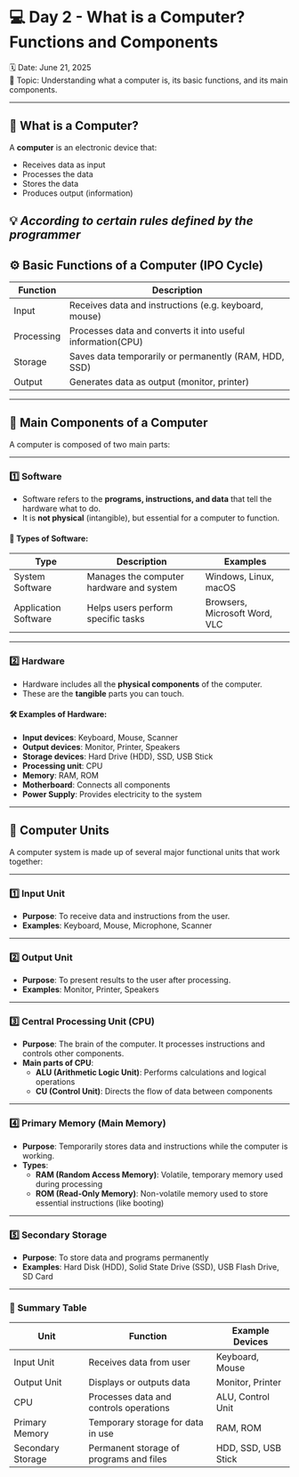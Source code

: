 # 💻 Day 2 - What is a Computer? Functions and Components

🗓️ Date: June 21, 2025  
🎯 Topic: Understanding what a computer is, its basic functions, and its main components.

---

## 🧠 What is a Computer?

A **computer** is an electronic device that:
- Receives data as input  
- Processes the data  
- Stores the data  
- Produces output (information)  

💡 *According to certain rules defined by the programmer*
---

## ⚙️ Basic Functions of a Computer (IPO Cycle)

| Function     | Description                                                 |
|--------------|-------------------------------------------------------      |
| Input        | Receives data and instructions (e.g. keyboard, mouse)       |
| Processing   | Processes data and converts it into useful information(CPU) |
| Storage      | Saves data temporarily or permanently (RAM, HDD, SSD)       |
| Output       | Generates data as output (monitor, printer)                 |

---
## 🧩 Main Components of a Computer

A computer is composed of two main parts:

---

### 1️⃣ Software

- Software refers to the **programs, instructions, and data** that tell the hardware what to do.
- It is **not physical** (intangible), but essential for a computer to function.

#### 🧠 Types of Software:

| Type                 | Description                                  | Examples                           |
|-------------------   |----------------------------------------------|----------------------------------- |
| System Software      | Manages the computer hardware and system     | Windows, Linux, macOS              |
| Application Software | Helps users perform specific tasks           | Browsers, Microsoft Word, VLC      |

---

### 2️⃣ Hardware

- Hardware includes all the **physical components** of the computer.
- These are the **tangible** parts you can touch.

#### 🛠️ Examples of Hardware:

- **Input devices**: Keyboard, Mouse, Scanner
- **Output devices**: Monitor, Printer, Speakers
- **Storage devices**: Hard Drive (HDD), SSD, USB Stick
- **Processing unit**: CPU
- **Memory**: RAM, ROM
- **Motherboard**: Connects all components
- **Power Supply**: Provides electricity to the system

---
## 🧩 Computer Units

A computer system is made up of several major functional units that work together:

---

### 1️⃣ Input Unit

- **Purpose**: To receive data and instructions from the user.
- **Examples**: Keyboard, Mouse, Microphone, Scanner

---

### 2️⃣ Output Unit

- **Purpose**: To present results to the user after processing.
- **Examples**: Monitor, Printer, Speakers

---

### 3️⃣ Central Processing Unit (CPU)

- **Purpose**: The brain of the computer. It processes instructions and controls other components.
- **Main parts of CPU**:
  - **ALU (Arithmetic Logic Unit)**: Performs calculations and logical operations
  - **CU (Control Unit)**: Directs the flow of data between components

---

### 4️⃣ Primary Memory (Main Memory)

- **Purpose**: Temporarily stores data and instructions while the computer is working.
- **Types**:
  - **RAM (Random Access Memory)**: Volatile, temporary memory used during processing
  - **ROM (Read-Only Memory)**: Non-volatile memory used to store essential instructions (like booting)

---

### 5️⃣ Secondary Storage

- **Purpose**: To store data and programs permanently
- **Examples**: Hard Disk (HDD), Solid State Drive (SSD), USB Flash Drive, SD Card

---

### 🧠 Summary Table

| Unit              | Function                                      | Example Devices                       |
|-------------------|-----------------------------------------------|----------------------------------------|
| Input Unit        | Receives data from user                       | Keyboard, Mouse                        |
| Output Unit       | Displays or outputs data                      | Monitor, Printer                       |
| CPU               | Processes data and controls operations        | ALU, Control Unit                      |
| Primary Memory    | Temporary storage for data in use             | RAM, ROM                               |
| Secondary Storage | Permanent storage of programs and files       | HDD, SSD, USB Stick                    |


